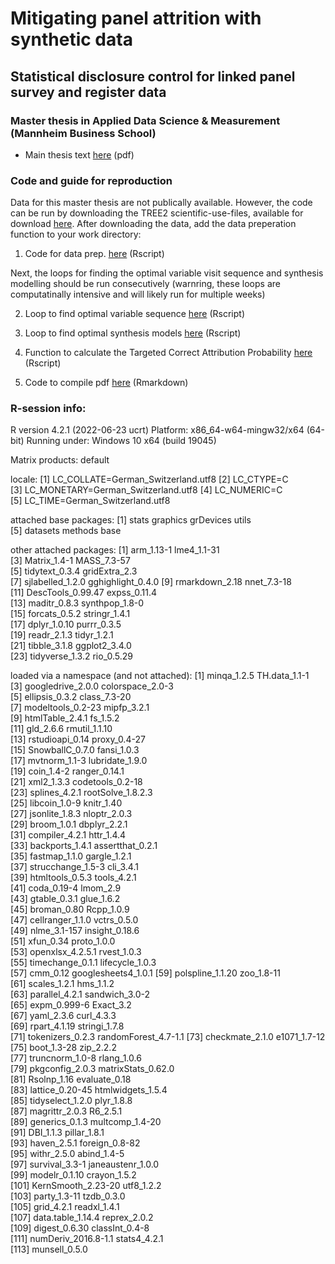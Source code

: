 # Mitigating panel attrition with synthetic data
## Statistical disclosure control for linked panel survey and register data
### Master thesis in Applied Data Science & Measurement (Mannheim Business School)

- Main thesis text [here](Mitigating_panel_attrition_with_syndata.pdf) (pdf)

### Code and guide for reproduction

Data for this master thesis are not publically available. However, the code can be run by downloading the TREE2 scientific-use-files, available for download [here](https://www.swissubase.ch/en/catalogue/studies/12476/17413/datasets/1255/2026/overview). After downloading the data, add the data preperation function to your work directory: 

1. Code for data prep. [here](data_tree_ext.R) (Rscript)

Next, the loops for finding the optimal variable visit sequence and synthesis modelling should be run consecutively (warnring, these loops are computatinally intensive and will likely run for multiple weeks) 

2. Loop to find optimal variable sequence [here](find_sequence.R) (Rscript)
3. Loop to find optimal synthesis models [here](find_model.R) (Rscript)

4. Function to calculate the Targeted Correct Attribution Probability [here](tcap.R) (Rscript)
5. Code to compile pdf [here](master_thesis.Rmd) (Rmarkdown)

### R-session info: 
R version 4.2.1 (2022-06-23 ucrt)
Platform: x86_64-w64-mingw32/x64 (64-bit)
Running under: Windows 10 x64 (build 19045)

Matrix products: default

locale:
[1] LC_COLLATE=German_Switzerland.utf8 
[2] LC_CTYPE=C                         
[3] LC_MONETARY=German_Switzerland.utf8
[4] LC_NUMERIC=C                       
[5] LC_TIME=German_Switzerland.utf8    

attached base packages:
[1] stats     graphics  grDevices utils    
[5] datasets  methods   base     

other attached packages:
 [1] arm_1.13-1        lme4_1.1-31      
 [3] Matrix_1.4-1      MASS_7.3-57      
 [5] tidytext_0.3.4    gridExtra_2.3    
 [7] sjlabelled_1.2.0  gghighlight_0.4.0
 [9] rmarkdown_2.18    nnet_7.3-18      
[11] DescTools_0.99.47 expss_0.11.4     
[13] maditr_0.8.3      synthpop_1.8-0   
[15] forcats_0.5.2     stringr_1.4.1    
[17] dplyr_1.0.10      purrr_0.3.5      
[19] readr_2.1.3       tidyr_1.2.1      
[21] tibble_3.1.8      ggplot2_3.4.0    
[23] tidyverse_1.3.2   rio_0.5.29       

loaded via a namespace (and not attached):
  [1] minqa_1.2.5          TH.data_1.1-1       
  [3] googledrive_2.0.0    colorspace_2.0-3    
  [5] ellipsis_0.3.2       class_7.3-20        
  [7] modeltools_0.2-23    mipfp_3.2.1         
  [9] htmlTable_2.4.1      fs_1.5.2            
 [11] gld_2.6.6            rmutil_1.1.10       
 [13] rstudioapi_0.14      proxy_0.4-27        
 [15] SnowballC_0.7.0      fansi_1.0.3         
 [17] mvtnorm_1.1-3        lubridate_1.9.0     
 [19] coin_1.4-2           ranger_0.14.1       
 [21] xml2_1.3.3           codetools_0.2-18    
 [23] splines_4.2.1        rootSolve_1.8.2.3   
 [25] libcoin_1.0-9        knitr_1.40          
 [27] jsonlite_1.8.3       nloptr_2.0.3        
 [29] broom_1.0.1          dbplyr_2.2.1        
 [31] compiler_4.2.1       httr_1.4.4          
 [33] backports_1.4.1      assertthat_0.2.1    
 [35] fastmap_1.1.0        gargle_1.2.1        
 [37] strucchange_1.5-3    cli_3.4.1           
 [39] htmltools_0.5.3      tools_4.2.1         
 [41] coda_0.19-4          lmom_2.9            
 [43] gtable_0.3.1         glue_1.6.2          
 [45] broman_0.80          Rcpp_1.0.9          
 [47] cellranger_1.1.0     vctrs_0.5.0         
 [49] nlme_3.1-157         insight_0.18.6      
 [51] xfun_0.34            proto_1.0.0         
 [53] openxlsx_4.2.5.1     rvest_1.0.3         
 [55] timechange_0.1.1     lifecycle_1.0.3     
 [57] cmm_0.12             googlesheets4_1.0.1 
 [59] polspline_1.1.20     zoo_1.8-11          
 [61] scales_1.2.1         hms_1.1.2           
 [63] parallel_4.2.1       sandwich_3.0-2      
 [65] expm_0.999-6         Exact_3.2           
 [67] yaml_2.3.6           curl_4.3.3          
 [69] rpart_4.1.19         stringi_1.7.8       
 [71] tokenizers_0.2.3     randomForest_4.7-1.1
 [73] checkmate_2.1.0      e1071_1.7-12        
 [75] boot_1.3-28          zip_2.2.2           
 [77] truncnorm_1.0-8      rlang_1.0.6         
 [79] pkgconfig_2.0.3      matrixStats_0.62.0  
 [81] Rsolnp_1.16          evaluate_0.18       
 [83] lattice_0.20-45      htmlwidgets_1.5.4   
 [85] tidyselect_1.2.0     plyr_1.8.8          
 [87] magrittr_2.0.3       R6_2.5.1            
 [89] generics_0.1.3       multcomp_1.4-20     
 [91] DBI_1.1.3            pillar_1.8.1        
 [93] haven_2.5.1          foreign_0.8-82      
 [95] withr_2.5.0          abind_1.4-5         
 [97] survival_3.3-1       janeaustenr_1.0.0   
 [99] modelr_0.1.10        crayon_1.5.2        
[101] KernSmooth_2.23-20   utf8_1.2.2          
[103] party_1.3-11         tzdb_0.3.0          
[105] grid_4.2.1           readxl_1.4.1        
[107] data.table_1.14.4    reprex_2.0.2        
[109] digest_0.6.30        classInt_0.4-8      
[111] numDeriv_2016.8-1.1  stats4_4.2.1        
[113] munsell_0.5.0 
